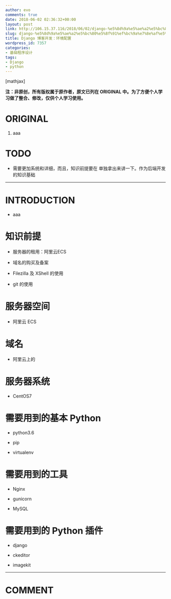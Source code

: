 ```yaml
---
author: evo
comments: true
date: 2018-06-02 02:36:32+00:00
layout: post
link: http://106.15.37.116/2018/06/02/django-%e5%8d%9a%e5%ae%a2%e5%bc%80%e5%8f%91%ef%bc%9a%e7%8e%af%e5%a2%83%e9%85%8d%e7%bd%ae/
slug: django-%e5%8d%9a%e5%ae%a2%e5%bc%80%e5%8f%91%ef%bc%9a%e7%8e%af%e5%a2%83%e9%85%8d%e7%bd%ae
title: Django 博客开发：环境配置
wordpress_id: 7357
categories:
- 基础程序设计
tags:
- Django
- python
---
```


<!-- more -->

[mathjax]

**注：非原创，所有版权属于原作者，原文已列在 ORIGINAL 中。为了方便个人学习做了整合、修改，仅供个人学习使用。**


# ORIGINAL





 	
  1. aaa




# TODO





 	
  * 需要更加系统和详细，而且，知识前提要在 单独拿出来讲一下。作为后端开发的知识基础





* * *





# INTRODUCTION





 	
  * aaa





# 知识前提





 	
  * 服务器的租用：阿里云ECS

 	
  * 域名的购买及备案

 	
  * Filezilla 及 XShell 的使用

 	
  * git 的使用




# 服务器空间





 	
  * 阿里云 ECS




# 域名





 	
  * 阿里云上的




# 服务器系统





 	
  * CentOS7





# 




# 需要用到的基本 Python





 	
  * python3.6

 	
  * pip

 	
  * virtualenv




# 需要用到的工具





 	
  * Nginx

 	
  * gunicorn

 	
  * MySQL




# 需要用到的 Python 插件





 	
  * django

 	
  * ckeditor

 	
  * imagekit




























* * *





# COMMENT



